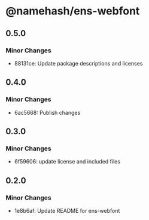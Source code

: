 # @namehash/ens-webfont

## 0.5.0

### Minor Changes

- 88131ce: Update package descriptions and licenses

## 0.4.0

### Minor Changes

- 6ac5668: Publish changes

## 0.3.0

### Minor Changes

- 6f59606: update license and included files

## 0.2.0

### Minor Changes

- 1e8b6af: Update README for ens-webfont
